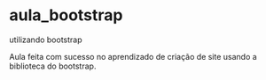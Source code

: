 # aula_bootstrap
utilizando bootstrap

Aula feita com sucesso no aprendizado de criação de site usando a biblioteca do bootstrap.
